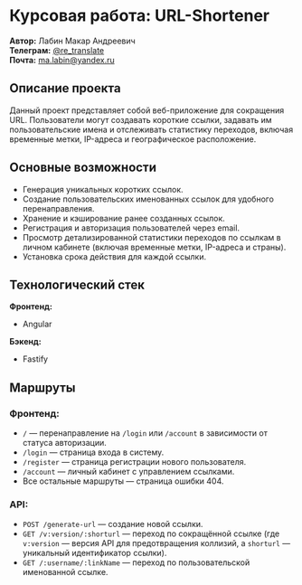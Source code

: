 # Курсовая работа: URL-Shortener

**Автор:** Лабин Макар Андреевич  
**Телеграм:** [@re_translate](https://t.me/re_translate)  
**Почта:** [ma.labin@yandex.ru](mailto:ma.labin@yandex.ru)

## Описание проекта

Данный проект представляет собой веб-приложение для сокращения URL. Пользователи могут создавать короткие ссылки, задавать им пользовательские имена и отслеживать статистику переходов, включая временные метки, IP-адреса и географическое расположение.

## Основные возможности

- Генерация уникальных коротких ссылок.
- Создание пользовательских именованных ссылок для удобного перенаправления.
- Хранение и кэширование ранее созданных ссылок.
- Регистрация и авторизация пользователей через email.
- Просмотр детализированной статистики переходов по ссылкам в личном кабинете (включая временные метки, IP-адреса и страны).
- Установка срока действия для каждой ссылки.

## Технологический стек

**Фронтенд:**
- Angular

**Бэкенд:**
- Fastify

## Маршруты

### Фронтенд:
- `/` — перенаправление на `/login` или `/account` в зависимости от статуса авторизации.
- `/login` — страница входа в систему.
- `/register` — страница регистрации нового пользователя.
- `/account` — личный кабинет с управлением ссылками.
- Все остальные маршруты — страница ошибки 404.

### API:
- `POST /generate-url` — создание новой ссылки.
- `GET /v:version/:shorturl` — переход по сокращённой ссылке (где `v:version` — версия API для предотвращения коллизий, а `shorturl` — уникальный идентификатор ссылки).
- `GET /:username/:linkName` — переход по пользовательской именованной ссылке.